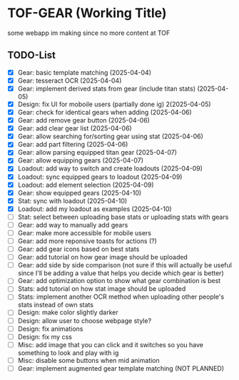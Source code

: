 # TOF-GEAR (Working Title)

some webapp im making since no more content at TOF

## TODO-List

- [x] Gear: basic template matching (2025-04-04)
- [x] Gear: tesseract OCR (2025-04-04)
- [x] Gear: implement derived stats from gear (include titan stats) (2025-04-05)
- [x] Design: fix UI for moboile users (partially done ig) 2(2025-04-05)
- [x] Gear: check for identical gears when adding (2025-04-06)
- [x] Gear: add remove gear button (2025-04-06)
- [x] Gear: add clear gear list (2025-04-06)
- [x] Gear: allow searching for/sorting gear using stat (2025-04-06)
- [x] Gear: add part filtering (2025-04-06)
- [x] Gear: allow parsing equipped titan gear (2025-04-07)
- [x] Gear: allow equipping gears (2025-04-07)
- [x] Loadout: add way to switch and create loadouts (2025-04-09)
- [x] Loadout: sync equipped gears to loadout (2025-04-09)
- [x] Loadout: add element selection (2025-04-09)
- [x] Gear: show equipped gears (2025-04-10)
- [x] Stat: sync with loadout (2025-04-10)
- [x] Loadout: add my loadout as examples (2025-04-10)
- [ ] Stat: select between uploading base stats or uploading stats with gears
- [ ] Gear: add way to manually add gears
- [ ] Gear: make more accessible for mobile users
- [ ] Gear: add more reponsive toasts for actions (?)
- [ ] Gear: add gear icons based on best stats
- [ ] Gear: add tutorial on how gear image should be uploaded
- [ ] Gear: add side by side comparison (not sure if this will actually be useful since I'll be adding a value that helps you decide which gear is better)
- [ ] Gear: add optimization option to show what gear combination is best
- [ ] Stats: add tutorial on how stat image should be uploaded
- [ ] Stats: implement another OCR method when uploading other people's stats instead of own stats
- [ ] Design: make color slightly darker
- [ ] Design: allow user to choose webpage style?
- [ ] Design: fix animations
- [ ] Design: fix my css
- [ ] Misc: add image that you can click and it switches so you have something to look and play with ig
- [ ] Misc: disable some buttons when mid animation
- [ ] Gear: implement augmented gear template matching (NOT PLANNED)
